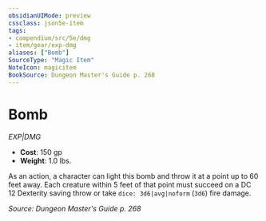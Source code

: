 ```yaml
---
obsidianUIMode: preview
cssclass: json5e-item
tags:
- compendium/src/5e/dmg
- item/gear/exp-dmg
aliases: ["Bomb"]
SourceType: "Magic Item"
NoteIcon: magicitem
BookSource: Dungeon Master's Guide p. 268
---
```

# Bomb
*EXP|DMG*  

- **Cost**: 150 gp
- **Weight**: 1.0 lbs.

As an action, a character can light this bomb and throw it at a point up to 60 feet away. Each creature within 5 feet of that point must succeed on a DC 12 Dexterity saving throw or take `dice: 3d6|avg|noform` (`3d6`) fire damage.

*Source: Dungeon Master's Guide p. 268*